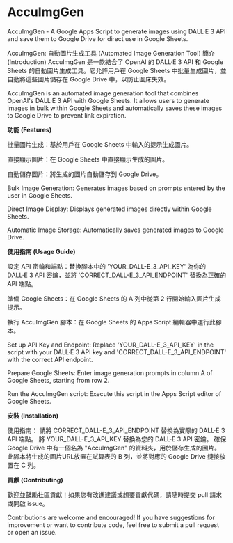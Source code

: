 # AccuImgGen
AccuImgGen - A Google Apps Script to generate images using DALL·E 3 API   and save them to Google Drive for direct use in Google Sheets.

AccuImgGen: 自動圖片生成工具 (Automated Image Generation Tool)
簡介 (Introduction)
AccuImgGen 是一款結合了 OpenAI 的 DALL·E 3 API 和 Google Sheets 的自動圖片生成工具。它允許用戶在 Google Sheets 中批量生成圖片，並自動將這些圖片儲存在 Google Drive 中，以防止圖床失效。

AccuImgGen is an automated image generation tool that combines OpenAI's DALL·E 3 API with Google Sheets. It allows users to generate images in bulk within Google Sheets and automatically saves these images to Google Drive to prevent link expiration.

**功能 (Features)**

批量圖片生成：基於用戶在 Google Sheets 中輸入的提示生成圖片。

直接顯示圖片：在 Google Sheets 中直接顯示生成的圖片。

自動儲存圖片：將生成的圖片自動儲存到 Google Drive。

Bulk Image Generation: Generates images based on prompts entered by the user in Google Sheets.

Direct Image Display: Displays generated images directly within Google Sheets.

Automatic Image Storage: Automatically saves generated images to Google Drive.

**使用指南 (Usage Guide)**


設定 API 密鑰和端點：替換腳本中的 'YOUR_DALL-E_3_API_KEY' 為你的 DALL·E 3 API 密鑰，並將 'CORRECT_DALL-E_3_API_ENDPOINT' 替換為正確的 API 端點。

準備 Google Sheets：在 Google Sheets 的 A 列中從第 2 行開始輸入圖片生成提示。

執行 AccuImgGen 腳本：在 Google Sheets 的 Apps Script 編輯器中運行此腳本。

Set up API Key and Endpoint: Replace 'YOUR_DALL-E_3_API_KEY' in the script with your DALL·E 3 API key and 'CORRECT_DALL-E_3_API_ENDPOINT' with the correct API endpoint.

Prepare Google Sheets: Enter image generation prompts in column A of Google Sheets, starting from row 2.

Run the AccuImgGen script: Execute this script in the Apps Script editor of Google Sheets.

**安裝 (Installation)**

使用指南：
請將 CORRECT_DALL-E_3_API_ENDPOINT 替換為實際的 DALL·E 3 API 端點。
將 YOUR_DALL-E_3_API_KEY 替換為您的 DALL·E 3 API 密鑰。
確保 Google Drive 中有一個名為 "AccuImgGen" 的資料夾，用於儲存生成的圖片。
此腳本將生成的圖片URL放置在試算表的 B 列，並將對應的 Google Drive 鏈接放置在 C 列。

**貢獻 (Contributing)**

歡迎並鼓勵社區貢獻！如果您有改進建議或想要貢獻代碼，請隨時提交 pull 請求或開啟 issue。

Contributions are welcome and encouraged! If you have suggestions for improvement or want to contribute code, feel free to submit a pull request or open an issue.
